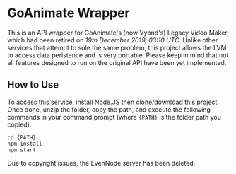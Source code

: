 # GoAnimate Wrapper
This is an API wrapper for GoAnimate's (now Vyond's) Legacy Video Maker, which had been retired on *19th December 2019, 03:10 UTC*.	Unlike other services that attempt to sole the same problem, this project allows the LVM to access data peristence and is very portable.	Please keep in mind that not all features designed to run on the original API have been yet implemented.
## How to Use
To access this service, install [Node.JS](https://nodejs.org/en/) then clone/download this project.	Once done, unzip the folder, copy the path, and execute the following commands in your command prompt (where `{PATH}` is the folder path you copied):
```console
cd {PATH}
npm install
npm start
```
Due to copyright issues, the EvenNode server has been deleted.
